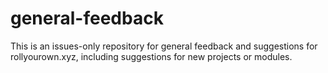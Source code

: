# general-feedback

This is an issues-only repository for general feedback and suggestions for rollyourown.xyz, including suggestions for new projects or modules.